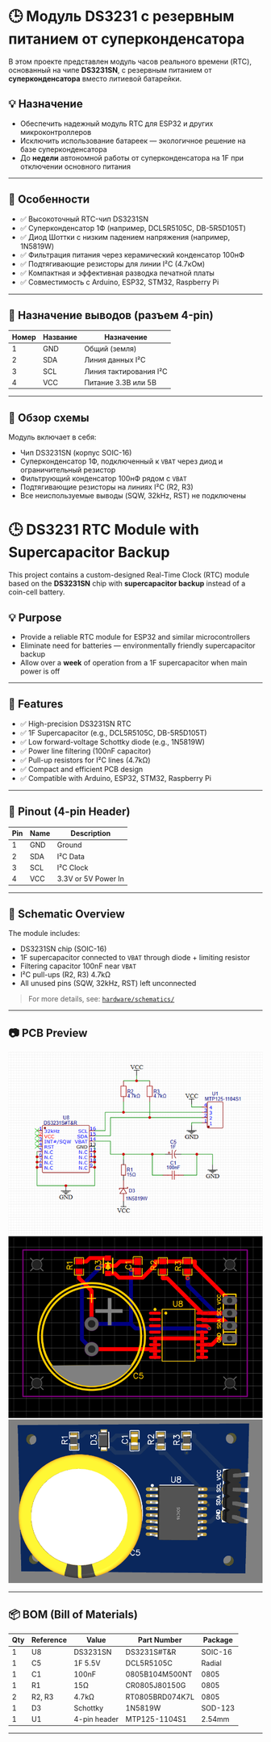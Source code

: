 # 🕒 Модуль DS3231 с резервным питанием от суперконденсатора

В этом проекте представлен модуль часов реального времени (RTC), основанный на чипе **DS3231SN**, с резервным питанием от **суперконденсатора** вместо литиевой батарейки.

## 💡 Назначение

- Обеспечить надежный модуль RTC для ESP32 и других микроконтроллеров
- Исключить использование батареек — экологичное решение на базе суперконденсатора
- До **недели** автономной работы от суперконденсатора на 1F при отключении основного питания

---

## 🧩 Особенности

- ✅ Высокоточный RTC-чип DS3231SN
- ✅ Суперконденсатор 1Ф (например, DCL5R5105C, DB-5R5D105T)
- ✅ Диод Шоттки с низким падением напряжения (например, 1N5819W)
- ✅ Фильтрация питания через керамический конденсатор 100нФ
- ✅ Подтягивающие резисторы для линии I²C (4.7кОм)
- ✅ Компактная и эффективная разводка печатной платы
- ✅ Совместимость с Arduino, ESP32, STM32, Raspberry Pi

---

## 🔌 Назначение выводов (разъем 4-pin)

| Номер | Название | Назначение              |
|-------|----------|--------------------------|
| 1     | GND      | Общий (земля)            |
| 2     | SDA      | Линия данных I²C         |
| 3     | SCL      | Линия тактирования I²C   |
| 4     | VCC      | Питание 3.3В или 5В      |

---

## 🔧 Обзор схемы

Модуль включает в себя:
- Чип DS3231SN (корпус SOIC-16)
- Суперконденсатор 1Ф, подключенный к `VBAT` через диод и ограничительный резистор
- Фильтрующий конденсатор 100нФ рядом с `VBAT`
- Подтягивающие резисторы на линиях I²C (R2, R3)
- Все неиспользуемые выводы (SQW, 32kHz, RST) не подключены


# 🕒 DS3231 RTC Module with Supercapacitor Backup

This project contains a custom-designed Real-Time Clock (RTC) module based on the **DS3231SN** chip with **supercapacitor backup** instead of a coin-cell battery.

## 💡 Purpose

- Provide a reliable RTC module for ESP32 and similar microcontrollers
- Eliminate need for batteries — environmentally friendly supercapacitor backup
- Allow over a **week** of operation from a 1F supercapacitor when main power is off

---

## 🧩 Features

- ✅ High-precision DS3231SN RTC
- ✅ 1F Supercapacitor (e.g., DCL5R5105C, DB-5R5D105T)
- ✅ Low forward-voltage Schottky diode (e.g., 1N5819W)
- ✅ Power line filtering (100nF capacitor)
- ✅ Pull-up resistors for I²C lines (4.7kΩ)
- ✅ Compact and efficient PCB design
- ✅ Compatible with Arduino, ESP32, STM32, Raspberry Pi

---

## 🔌 Pinout (4-pin Header)

| Pin | Name | Description          |
|-----|------|----------------------|
| 1   | GND  | Ground               |
| 2   | SDA  | I²C Data             |
| 3   | SCL  | I²C Clock            |
| 4   | VCC  | 3.3V or 5V Power In  |

---

## 🔧 Schematic Overview

The module includes:
- DS3231SN chip (SOIC-16)
- 1F supercapacitor connected to `VBAT` through diode + limiting resistor
- Filtering capacitor 100nF near `VBAT`
- I²C pull-ups (R2, R3) 4.7kΩ
- All unused pins (SQW, 32kHz, RST) left unconnected

> For more details, see: [`hardware/schematics/`](hardware/schematics/)

---

## 📷 PCB Preview

![PCB Preview](hardware/preview/schematic_diagram.png)
![PCB Preview](hardware/preview/pcb.png)
![PCB Preview](hardware/preview/3d.png)

---

## 📦 BOM (Bill of Materials)

| Qty | Reference | Value       | Part Number        | Package |
|-----|-----------|-------------|--------------------|---------|
| 1   | U8        | DS3231SN    | DS3231S#T&R        | SOIC-16 |
| 1   | C5        | 1F 5.5V     | DCL5R5105C         | Radial  |
| 1   | C1        | 100nF       | 0805B104M500NT     | 0805    |
| 1   | R1        | 15Ω         | CR0805J80150G      | 0805    |
| 2   | R2, R3    | 4.7kΩ       | RT0805BRD074K7L    | 0805    |
| 1   | D3        | Schottky    | 1N5819W            | SOD-123 |
| 1   | U1        | 4-pin header| MTP125-1104S1      | 2.54mm  |

---
